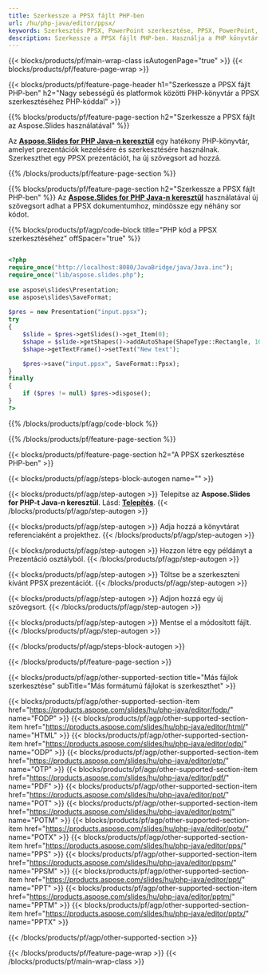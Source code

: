 ```yaml
---
title: Szerkessze a PPSX fájlt PHP-ben
url: /hu/php-java/editor/ppsx/
keywords: Szerkesztés PPSX, PowerPoint szerkesztése, PPSX, PowerPoint, PHP API, PHP Library
description: Szerkessze a PPSX fájlt PHP-ben. Használja a PHP könyvtár API-t a PPSX fájlok szerkesztéséhez
---
```


{{< blocks/products/pf/main-wrap-class isAutogenPage="true" >}}
{{< blocks/products/pf/feature-page-wrap >}}

{{< blocks/products/pf/feature-page-header h1="Szerkessze a PPSX fájlt PHP-ben" h2="Nagy sebességű és platformok közötti PHP-könyvtár a PPSX szerkesztéséhez PHP-kóddal" >}}

{{% blocks/products/pf/feature-page-section h2="Szerkessze a PPSX fájlt az Aspose.Slides használatával" %}}

Az [**Aspose.Slides for PHP Java-n keresztül**](https://products.aspose.com/slides/hu/php-java/) egy hatékony PHP-könyvtár, amelyet prezentációk kezelésére és szerkesztésére használnak. Szerkeszthet egy PPSX prezentációt, ha új szövegsort ad hozzá. 

{{% /blocks/products/pf/feature-page-section %}}

{{% blocks/products/pf/feature-page-section  h2="Szerkessze a PPSX fájlt PHP-ben" %}}
Az [**Aspose.Slides for PHP Java-n keresztül**](https://products.aspose.com/slides/hu/php-java/) használatával új szövegsort adhat a PPSX dokumentumhoz, mindössze egy néhány sor kódot.

{{% blocks/products/pf/agp/code-block title="PHP kód a PPSX szerkesztéséhez" offSpacer="true" %}}

```php

<?php
require_once("http://localhost:8080/JavaBridge/java/Java.inc");
require_once("lib/aspose.slides.php");
 
use aspose\slides\Presentation;
use aspose\slides\SaveFormat;
 
$pres = new Presentation("input.ppsx");
try
{
    $slide = $pres->getSlides()->get_Item(0);     
    $shape = $slide->getShapes()->addAutoShape(ShapeType::Rectangle, 10, 10, 100, 50);
    $shape->getTextFrame()->setText("New text");

    $pres->save("input.ppsx", SaveFormat::Ppsx);
}
finally
{
    if ($pres != null) $pres->dispose();
}
?>
```
{{% /blocks/products/pf/agp/code-block %}}

{{% /blocks/products/pf/feature-page-section %}}

{{< blocks/products/pf/feature-page-section  h2="A PPSX szerkesztése PHP-ben" >}}

{{< blocks/products/pf/agp/steps-block-autogen name="" >}}


{{< blocks/products/pf/agp/step-autogen >}}
Telepítse az **Aspose.Slides for PHP-t Java-n keresztül**. Lásd: [**Telepítés**](https://docs.aspose.com/slides/php-java/installation/).
{{< /blocks/products/pf/agp/step-autogen >}}

{{< blocks/products/pf/agp/step-autogen >}}
Adja hozzá a könyvtárat referenciaként a projekthez.
{{< /blocks/products/pf/agp/step-autogen >}}

{{< blocks/products/pf/agp/step-autogen >}}
Hozzon létre egy példányt a Prezentáció osztályból.
{{< /blocks/products/pf/agp/step-autogen >}}

{{< blocks/products/pf/agp/step-autogen >}}
Töltse be a szerkeszteni kívánt PPSX prezentációt.
{{< /blocks/products/pf/agp/step-autogen >}}

{{< blocks/products/pf/agp/step-autogen >}}
Adjon hozzá egy új szövegsort.
{{< /blocks/products/pf/agp/step-autogen >}}

{{< blocks/products/pf/agp/step-autogen >}}
Mentse el a módosított fájlt.
{{< /blocks/products/pf/agp/step-autogen >}}

{{< /blocks/products/pf/agp/steps-block-autogen >}}


{{< /blocks/products/pf/feature-page-section >}}

{{< blocks/products/pf/agp/other-supported-section title="Más fájlok szerkesztése" subTitle="Más formátumú fájlokat is szerkeszthet" >}}

{{< blocks/products/pf/agp/other-supported-section-item href="https://products.aspose.com/slides/hu/php-java/editor/fodp/" name="FODP" >}}
{{< blocks/products/pf/agp/other-supported-section-item href="https://products.aspose.com/slides/hu/php-java/editor/html/" name="HTML" >}}
{{< blocks/products/pf/agp/other-supported-section-item href="https://products.aspose.com/slides/hu/php-java/editor/odp/" name="ODP" >}}
{{< blocks/products/pf/agp/other-supported-section-item href="https://products.aspose.com/slides/hu/php-java/editor/otp/" name="OTP" >}}
{{< blocks/products/pf/agp/other-supported-section-item href="https://products.aspose.com/slides/hu/php-java/editor/pdf/" name="PDF" >}}
{{< blocks/products/pf/agp/other-supported-section-item href="https://products.aspose.com/slides/hu/php-java/editor/pot/" name="POT" >}}
{{< blocks/products/pf/agp/other-supported-section-item href="https://products.aspose.com/slides/hu/php-java/editor/potm/" name="POTM" >}}
{{< blocks/products/pf/agp/other-supported-section-item href="https://products.aspose.com/slides/hu/php-java/editor/potx/" name="POTX" >}}
{{< blocks/products/pf/agp/other-supported-section-item href="https://products.aspose.com/slides/hu/php-java/editor/pps/" name="PPS" >}}
{{< blocks/products/pf/agp/other-supported-section-item href="https://products.aspose.com/slides/hu/php-java/editor/ppsm/" name="PPSM" >}}
{{< blocks/products/pf/agp/other-supported-section-item href="https://products.aspose.com/slides/hu/php-java/editor/ppt/" name="PPT" >}}
{{< blocks/products/pf/agp/other-supported-section-item href="https://products.aspose.com/slides/hu/php-java/editor/pptm/" name="PPTM" >}}
{{< blocks/products/pf/agp/other-supported-section-item href="https://products.aspose.com/slides/hu/php-java/editor/pptx/" name="PPTX" >}}


{{< /blocks/products/pf/agp/other-supported-section >}}

{{< /blocks/products/pf/feature-page-wrap >}}
{{< /blocks/products/pf/main-wrap-class >}}
